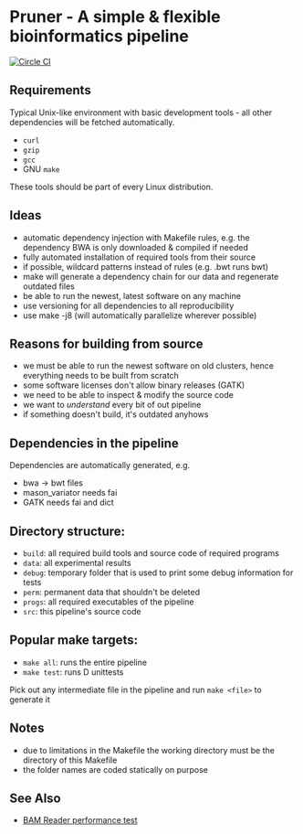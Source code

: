 Pruner - A simple & flexible bioinformatics pipeline
====================================================

[![Circle CI](https://circleci.com/gh/wilzbach/read-prunner.svg?style=svg)](https://circleci.com/gh/wilzbach/read-prunner)

Requirements
------------

Typical Unix-like environment with basic development tools - all other dependencies
will be fetched automatically.

- `curl`
- `gzip`
- `gcc`
- GNU `make`

These tools should be part of every Linux distribution.

Ideas
-----

- automatic dependency injection with Makefile rules, e.g. the dependency
  BWA is only downloaded & compiled if needed
- fully automated installation of required tools from their source
- if possible, wildcard patterns instead of rules (e.g. <file>.bwt runs bwt)
- make will generate a dependency chain for our data and regenerate outdated files
- be able to run the newest, latest software on any machine
- use versioning for all dependencies to all reproducibility
- use make -j8 (will automatically parallelize wherever possible)

Reasons for building from source
--------------------------------

- we must be able to run the newest software on old clusters, hence everything
  needs to be built from scratch
- some software licenses don't allow binary releases (GATK)
- we need to be able to inspect & modify the source code
- we want to _understand_ every bit of out pipeline
- if something doesn't build, it's outdated anyhows

Dependencies in the pipeline
----------------------------

Dependencies are automatically generated, e.g.

- bwa -> bwt files
- mason_variator needs fai
- GATK needs fai and dict

Directory structure:
-------------------

- `build`: all required build tools and source code of required programs
- `data`: all experimental results
- `debug`: temporary folder that is used to print some debug information for tests
- `perm`: permanent data that shouldn't be deleted
- `progs`: all required executables of the pipeline
- `src`: this pipeline's source code

Popular make targets:
--------------------

- `make all`: runs the entire pipeline
- `make test`: runs D unittests

Pick out any intermediate file in the pipeline and run `make <file>` to generate
it

Notes
-----

- due to limitations in the Makefile the working directory must be the directory
  of this Makefile
- the folder names are coded statically on purpose

See Also
--------

- [BAM Reader performance test](https://github.com/wilzbach/bam-perf-test)
